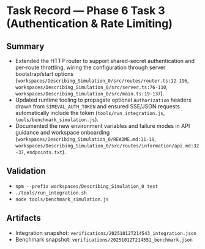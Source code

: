 # Task Record — Phase 6 Task 3 (Authentication & Rate Limiting)

## Summary
- Extended the HTTP router to support shared-secret authentication and per-route throttling, wiring the configuration through server bootstrap/start options (`workspaces/Describing_Simulation_0/src/routes/router.ts:12-196`, `workspaces/Describing_Simulation_0/src/server.ts:76-110`, `workspaces/Describing_Simulation_0/src/main.ts:19-137`).
- Updated runtime tooling to propagate optional `Authorization` headers drawn from `SIMEVAL_AUTH_TOKEN` and ensured SSE/JSON requests automatically include the token (`tools/run_integration.js`, `tools/benchmark_simulation.js`).
- Documented the new environment variables and failure modes in API guidance and workspace onboarding (`workspaces/Describing_Simulation_0/README.md:11-19`, `workspaces/Describing_Simulation_0/src/routes/information/api.md:32-37`, `endpoints.txt`).

## Validation
- `npm --prefix workspaces/Describing_Simulation_0 test`
- `./tools/run_integration.sh`
- `node tools/benchmark_simulation.js`

## Artifacts
- Integration snapshot: `verifications/20251012T214543_integration.json`
- Benchmark snapshot: `verifications/20251012T214551_benchmark.json`
